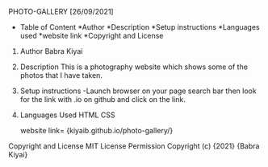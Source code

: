 PHOTO-GALLERY [26/09/2021]






* Table of Content
  *Author
  *Description
  *Setup instructions
  *Languages used
  *website link
  *Copyright and License


1. Author
   Babra Kiyai
2. Description
   This is a photography website which shows some of the photos that I have taken.

3. Setup instructions
   -Launch browser on your page search bar then look for the link with .io on github and click on the link.

4. Languages Used
   HTML
   CSS
   
   website link=
   {kiyaib.github.io/photo-gallery/}
   
   
Copyright and License
  MIT License Permission
  Copyright (c) {2021} {Babra Kiyai}




